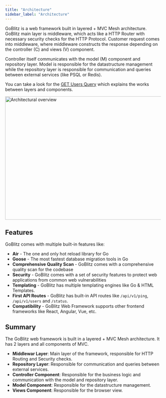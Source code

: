 ```yaml
---
title: "Architecture"
sidebar_label: "Architecture"
---
```


GoBlitz is a web framework built in layered + MVC Mesh architecture. GoBlitz main layer is middleware, which acts like a HTTP Router with necessary security checks for the HTTP Protocol. Customer request comes into middleware, where middleware constructs the response depending on the controller (C) and views (V) component. 

Controller itself communicates with the model (M) component and repository layer. Model is responsible for the datastructure management while the repository layer is responsible for communication and queries between external services (like PSQL or Redis).

You can take a look for the [GET Users Query](examples/get_users_query) which explains the works between layers and components.

<img src="/img/image.png" alt="Architectural overview" width="1000" height="400"></img>

## Features

GoBlitz comes with multiple built-in features like:

- **Air** - The one and only hot reload library for Go
- **Goose** - The most fastest database migration tools in Go
- **Comprehensive Quality Scan** - GoBlitz comes with a comprehensive quality scan for the codebase
- **Security** - GoBlitz comes with a set of security features to protect web applications from common web vulnerabilities
- **Templating** - GoBlitz has multiple templating engines like Go & HTML Templates.
- **First API Routes** - GoBlitz has built-in API routes like `/api/v1/ping`, `/api/v1/users` and `/status`.
- **Compatibility** - GoBlitz Web Framework supports other frontend frameworks like React, Angular, Vue, etc.

## Summary

The GoBlitz web framework is built in a layered + MVC Mesh architecture. It has 2 layers and all components of MVC.

- **Middlewar Layer**: Main layer of the framework, responsible for HTTP Routing and Security checks.
- **Repository Layer**: Responsible for communication and queries between external services.
- **Controller Component**: Responsible for the business logic and communication with the model and repository layer.
- **Model Component**: Responsible for the datastructure management.
- **Views Component**: Responsible for the browser view.
